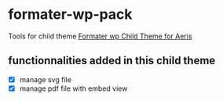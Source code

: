 # formater-wp-pack
Tools for child theme [Formater wp Child Theme for Aeris](https://github.com/epointal/formater-wp-child-theme-for-aeris)



## functionnalities added in this child theme
- [x] manage svg file
- [x] manage pdf file with embed view
